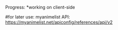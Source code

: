 Progress:
*working on client-side 

#for later use: 
myanimelist API:
https://myanimelist.net/apiconfig/references/api/v2